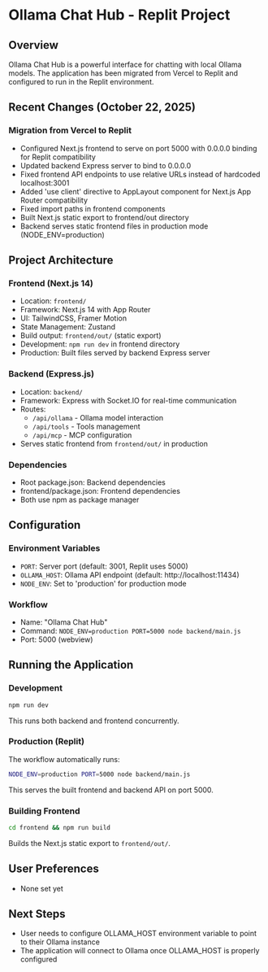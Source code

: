# Ollama Chat Hub - Replit Project

## Overview
Ollama Chat Hub is a powerful interface for chatting with local Ollama models. The application has been migrated from Vercel to Replit and configured to run in the Replit environment.

## Recent Changes (October 22, 2025)

### Migration from Vercel to Replit
- Configured Next.js frontend to serve on port 5000 with 0.0.0.0 binding for Replit compatibility
- Updated backend Express server to bind to 0.0.0.0
- Fixed frontend API endpoints to use relative URLs instead of hardcoded localhost:3001
- Added 'use client' directive to AppLayout component for Next.js App Router compatibility
- Fixed import paths in frontend components
- Built Next.js static export to frontend/out directory
- Backend serves static frontend files in production mode (NODE_ENV=production)

## Project Architecture

### Frontend (Next.js 14)
- Location: `frontend/`
- Framework: Next.js 14 with App Router
- UI: TailwindCSS, Framer Motion
- State Management: Zustand
- Build output: `frontend/out/` (static export)
- Development: `npm run dev` in frontend directory
- Production: Built files served by backend Express server

### Backend (Express.js)
- Location: `backend/`
- Framework: Express with Socket.IO for real-time communication
- Routes:
  - `/api/ollama` - Ollama model interaction
  - `/api/tools` - Tools management
  - `/api/mcp` - MCP configuration
- Serves static frontend from `frontend/out/` in production

### Dependencies
- Root package.json: Backend dependencies
- frontend/package.json: Frontend dependencies
- Both use npm as package manager

## Configuration

### Environment Variables
- `PORT`: Server port (default: 3001, Replit uses 5000)
- `OLLAMA_HOST`: Ollama API endpoint (default: http://localhost:11434)
- `NODE_ENV`: Set to 'production' for production mode

### Workflow
- Name: "Ollama Chat Hub"
- Command: `NODE_ENV=production PORT=5000 node backend/main.js`
- Port: 5000 (webview)

## Running the Application

### Development
```bash
npm run dev
```
This runs both backend and frontend concurrently.

### Production (Replit)
The workflow automatically runs:
```bash
NODE_ENV=production PORT=5000 node backend/main.js
```
This serves the built frontend and backend API on port 5000.

### Building Frontend
```bash
cd frontend && npm run build
```
Builds the Next.js static export to `frontend/out/`.

## User Preferences
- None set yet

## Next Steps
- User needs to configure OLLAMA_HOST environment variable to point to their Ollama instance
- The application will connect to Ollama once OLLAMA_HOST is properly configured

